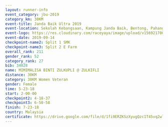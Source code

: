 ```yaml
---
layout: runner-info 
event_category: jbu-2019 
category_km: 30KM 
event-title: Janda Baik Ultra 2019  
event-location: Sekolah Kebangsaan, Kampung Janda Baik, Bentong, Pahang, Malaysia 
event-logo: https://res.cloudinary.com/raceyaya/image/upload/v1569217009/logo/janda-baik_vch1pc.jpg 
event-date: 2019-09-14 
checkpoint-name2: Split 1 SMK 
checkpoint-name3: Split 2 E Farm 
overall_rank: 211
gender_rank: 52
category_rank: 27
bib: 34028
name: MIMIMALISA BINTI ZULKUPLI @ ZULKIFLI
distance: 30KM
category: 30KM Women Veteran
gender: Female
time: 5-23-18
start: 2-00-00
checkpoint2: 4-18-37
checkpoint3: 6-50-58
finish: 7-23-18
country: Malaysia
certificate: https://drive.google.com/file/d/1fi9ERZKSzXyugQzc1T45vq2wl2bJDVm0/view?usp=sharing
---
```

